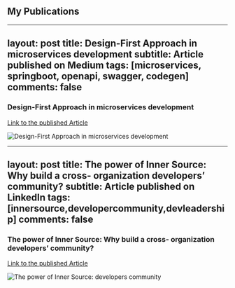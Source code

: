 ## My Publications
---
layout: post
title: Design-First Approach in microservices development
subtitle: Article published on Medium
tags: [microservices, springboot, openapi, swagger, codegen]
comments: false
---

### Design-First Approach in microservices development

[Link to the published Article](https://medium.com/@eyalzoref_26637/swagger-design-first-approach-in-microservices-development-with-spring-boot-maven-and-swagger-eb8525cb55f2)

![Design-First Approach in microservices development](https://miro.medium.com/v2/resize:fit:1400/format:webp/1*-kjmu0V2ZzZ8Rwq86DkQng.png)

---
layout: post
title: The power of Inner Source: Why build a cross- organization developers’ community?
subtitle: Article published on LinkedIn
tags: [innersource,developercommunity,devleadership]
comments: false
---

### The power of Inner Source: Why build a cross- organization developers’ community?

[Link to the published Article](https://www.linkedin.com/pulse/power-inner-source-why-build-cross-organization-developers-zoref/?trackingId=sgATLcYSTFSO8oF6Do78uA%3D%3D)

![The power of Inner Source: developers community](https://media.licdn.com/dms/image/C4D12AQHl1pgYMpNw0w/article-cover_image-shrink_423_752/0/1634569521188?e=1701907200&v=beta&t=8hoEFe-QfDfMkfxSeipaZniZ1g9usCrgIZ0MOKR6NIE)


